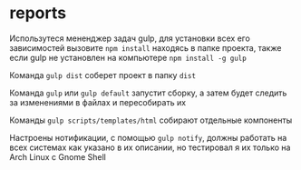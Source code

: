 reports
=======
Использутеся мененджер задач gulp, для установки всех его зависимостей вызовите `npm install` находясь в папке проекта, также если gulp не установлен на компьютере `npm install -g gulp`

Команда `gulp dist` соберет проект в папку `dist`

Команда `gulp` или `gulp default` запустит сборку, а затем будет следить за изменениями в файлах и пересобирать их

Команды `gulp scripts/templates/html` собирают отдельные компоненты

Настроены нотификации, с помощью `gulp notify`, должны работать на всех системах как указано в их описании, но тестировал я их только на Arch Linux с Gnome Shell
